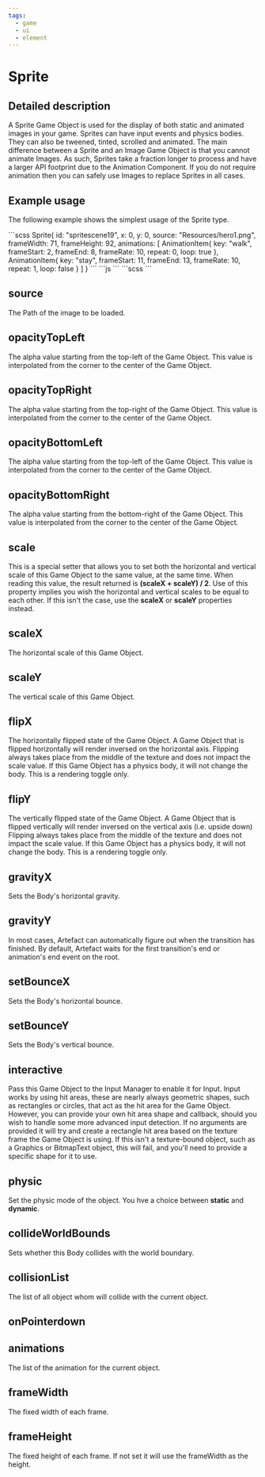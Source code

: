 ```yaml
---
tags:
  - game
  - ui
  - element
---
```

# Sprite

## Detailed description
A Sprite Game Object is used for the display of both static and animated images in your game. Sprites can have input events and physics bodies. They can also be tweened, tinted, scrolled and animated.
The main difference between a Sprite and an Image Game Object is that you cannot animate Images. As such, Sprites take a fraction longer to process and have a larger API footprint due to the Animation Component. If you do not require animation then you can safely use Images to replace Sprites in all cases.

## Example usage
The following example shows the simplest usage of the Sprite type.

<code-group>
<code-block title=".at" active>
```scss
Sprite{
  id: "spritescene19",
  x: 0,
  y: 0,
  source: "Resources/hero1.png",
  frameWidth: 71,
  frameHeight: 92,
  animations: [
    AnimationItem{
      key: "walk",
      frameStart: 2,
      frameEnd: 8,
      frameRate: 10,
      repeat: 0,
      loop: true
    },
    AnimationItem{
      key: "stay",
      frameStart: 11,
      frameEnd: 13,
      frameRate: 10,
      repeat: 1,
      loop: false
    }
  ]
}
```
</code-block>

<code-block title=".atObj">
```js
```
</code-block>

<code-block title=".atStyle">
```scss
```
</code-block>
</code-group>

## source <Badge text="String" type="tip" vertical="middle"/>
The Path of the image to be loaded.

## opacityTopLeft <Badge text="int" type="tip" vertical="middle"/>
The alpha value starting from the top-left of the Game Object. This value is interpolated from the corner to the center of the Game Object.

## opacityTopRight <Badge text="int" type="tip" vertical="middle"/>
The alpha value starting from the top-right of the Game Object. This value is interpolated from the corner to the center of the Game Object.

## opacityBottomLeft <Badge text="int" type="tip" vertical="middle"/>
The alpha value starting from the top-left of the Game Object. This value is interpolated from the corner to the center of the Game Object.

## opacityBottomRight <Badge text="int" type="tip" vertical="middle"/>
The alpha value starting from the bottom-right of the Game Object. This value is interpolated from the corner to the center of the Game Object.

## scale <Badge text="int" type="tip" vertical="middle"/>
This is a special setter that allows you to set both the horizontal and vertical scale of this Game Object to the same value, at the same time. When reading this value, the result returned is <b>(scaleX + scaleY) / 2</b>. Use of this property implies you wish the horizontal and vertical scales to be equal to each other. If this isn't the case, use the <b>scaleX</b> or <b>scaleY</b> properties instead.

## scaleX <Badge text="int" type="tip" vertical="middle"/>
The horizontal scale of this Game Object.

## scaleY <Badge text="int" type="tip" vertical="middle"/>
The vertical scale of this Game Object.

## flipX <Badge text="bool" type="tip" vertical="middle"/>
The horizontally flipped state of the Game Object. A Game Object that is flipped horizontally will render inversed on the horizontal axis. Flipping always takes place from the middle of the texture and does not impact the scale value. If this Game Object has a physics body, it will not change the body. This is a rendering toggle only.

## flipY <Badge text="bool" type="tip" vertical="middle"/>
The vertically flipped state of the Game Object. A Game Object that is flipped vertically will render inversed on the vertical axis (i.e. upside down) Flipping always takes place from the middle of the texture and does not impact the scale value. If this Game Object has a physics body, it will not change the body. This is a rendering toggle only.

## gravityX <Badge text="int" type="tip" vertical="middle"/>
Sets the Body's horizontal gravity.

## gravityY <Badge text="int" type="tip" vertical="middle"/>
In most cases, Artefact can automatically figure out when the transition has finished. By default, Artefact waits for the first transition's end or animation's end event on the root.

## setBounceX <Badge text="int" type="tip" vertical="middle"/>
Sets the Body's horizontal bounce.

## setBounceY <Badge text="int" type="tip" vertical="middle"/>
Sets the Body's vertical bounce.

## interactive <Badge text="bool" type="tip" vertical="middle"/>
Pass this Game Object to the Input Manager to enable it for Input. Input works by using hit areas, these are nearly always geometric shapes, such as rectangles or circles, that act as the hit area for the Game Object. However, you can provide your own hit area shape and callback, should you wish to handle some more advanced input detection. If no arguments are provided it will try and create a rectangle hit area based on the texture frame the Game Object is using. If this isn't a texture-bound object, such as a Graphics or BitmapText object, this will fail, and you'll need to provide a specific shape for it to use.

## physic <Badge text="String" type="tip" vertical="middle"/>
Set the physic mode of the object. You hve a choice between <b>static</b> and <b>dynamic</b>.

## collideWorldBounds <Badge text="bool" type="tip" vertical="middle"/>
Sets whether this Body collides with the world boundary.

## collisionList <Badge text="Array" type="tip" vertical="middle"/>
The list of all object whom will collide with the current object.

## onPointerdown <Badge text="Signal" type="tip" vertical="middle"/>


## animations <Badge text="Array" type="tip" vertical="middle"/>
The list of the animation for the current object.

## frameWidth <Badge text="int" type="tip" vertical="middle"/>
The fixed width of each frame.

## frameHeight <Badge text="int" type="tip" vertical="middle"/>
The fixed height of each frame. If not set it will use the frameWidth as the height.
